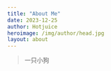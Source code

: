 ```yaml
---
title: "About Me"
date: 2023-12-25
author: Hotjuice
heroimage: /img/author/head.jpg
layout: about
---
```

> 一只小狗